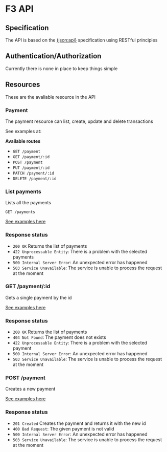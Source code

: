 # F3 API

## Specification
The API is based on the [(json:api}](https://jsonapi.org/) specification using RESTful principles

## Authentication/Authorization
Currently there is none in place to keep things simple

## Resources
These are the avaliable resource in the API

### Payment
The payment resource can list, create, update and delete transactions

See examples at: 

**Available routes**
- `GET /payment`
- `GET /payment/:id`
- `POST /payment`
- `PUT /payment/:id`
- `PATCH /payment/:id`
- `DELETE /payment/:id`

### List payments
Lists all the payments

```
GET /payments
```

[See examples here](https://documenter.getpostman.com/view/5280062/RzfarrRk#bf692430-70e4-4db2-9096-e0c5e579723b)

### Response status
- `200 OK` Returns the list of payments
- `422 Unprocessable Entity`: There is a problem with the selected payments
- `500 Internal Server Error`: An unexpected error has happened
- `503 Service Unavailable`: The service is unable to process the request at the moment

### GET /payment/:id
Gets a single payment by the id

[See examples here](https://documenter.getpostman.com/view/5280062/RzfarrRk#0d0aae99-38fd-447f-bdef-79e16c962046)

### Response status
- `200 OK` Returns the list of payments
- `404 Not Found`: The payment does not exists
- `422 Unprocessable Entity`: There is a problem with the selected payment
- `500 Internal Server Error`: An unexpected error has happened
- `503 Service Unavailable`: The service is unable to process the request at the moment

### POST /payment
Creates a new payment

[See examples here](https://documenter.getpostman.com/view/5280062/RzfarrRk#9ce29bef-e2fe-45ec-90d7-44bb7f1970fc)

### Response status
- `201 Created` Creates the payment and returns it with the new id
- `400 Bad Request`: The given payment is not valid
- `500 Internal Server Error`: An unexpected error has happened
- `503 Service Unavailable`: The service is unable to process the request at the moment